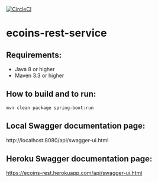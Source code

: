 [![CircleCI](https://circleci.com/gh/gleb-kosteiko/ecoins-rest-service/tree/master.svg?style=svg)](https://circleci.com/gh/gleb-kosteiko/ecoins-rest-service/tree/master)

# ecoins-rest-service

## Requirements:
- Java 8 or higher
- Maven 3.3 or higher

## How to build and to run:
```
mvn clean package spring-boot:run
```
## Local Swagger documentation page:
http://localhost:8080/api/swagger-ui.html

## Heroku Swagger documentation page:
https://ecoins-rest.herokuapp.com/api/swagger-ui.html